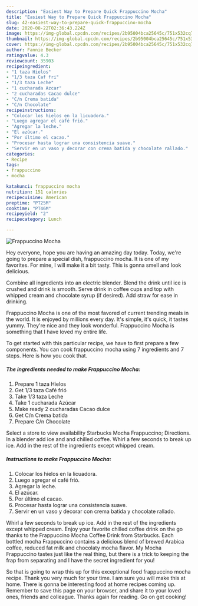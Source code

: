 ```yaml
---
description: "Easiest Way to Prepare Quick Frappuccino Mocha"
title: "Easiest Way to Prepare Quick Frappuccino Mocha"
slug: 42-easiest-way-to-prepare-quick-frappuccino-mocha
date: 2020-08-22T02:36:43.224Z
image: https://img-global.cpcdn.com/recipes/2b95004bca25645c/751x532cq70/frappuccino-mocha-foto-principal.jpg
thumbnail: https://img-global.cpcdn.com/recipes/2b95004bca25645c/751x532cq70/frappuccino-mocha-foto-principal.jpg
cover: https://img-global.cpcdn.com/recipes/2b95004bca25645c/751x532cq70/frappuccino-mocha-foto-principal.jpg
author: Fannie Becker
ratingvalue: 4.3
reviewcount: 35903
recipeingredient:
- "1 taza Hielos"
- "1/3 taza Caf fri"
- "1/3 taza Leche"
- "1 cucharada Azcar"
- "2 cucharadas Cacao dulce"
- "C/n Crema batida"
- "C/n Chocolate"
recipeinstructions:
- "Colocar los hielos en la licuadora."
- "Luego agregar el café frió."
- "Agregar la leche."
- "El azúcar."
- "Por último el cacao."
- "Procesar hasta lograr una consistencia suave."
- "Servir en un vaso y decorar con crema batida y chocolate rallado."
categories:
- Recipe
tags:
- frappuccino
- mocha

katakunci: frappuccino mocha 
nutrition: 151 calories
recipecuisine: American
preptime: "PT25M"
cooktime: "PT46M"
recipeyield: "2"
recipecategory: Lunch

---
```



![Frappuccino Mocha](https://img-global.cpcdn.com/recipes/2b95004bca25645c/751x532cq70/frappuccino-mocha-foto-principal.jpg)

Hey everyone, hope you are having an amazing day today. Today, we're going to prepare a special dish, frappuccino mocha. It is one of my favorites. For mine, I will make it a bit tasty. This is gonna smell and look delicious.

Combine all ingredients into an electric blender. Blend the drink until ice is crushed and drink is smooth. Serve drink in coffee cups and top with whipped cream and chocolate syrup (if desired). Add straw for ease in drinking.

Frappuccino Mocha is one of the most favored of current trending meals in the world. It is enjoyed by millions every day. It's simple, it's quick, it tastes yummy. They're nice and they look wonderful. Frappuccino Mocha is something that I have loved my entire life.


To get started with this particular recipe, we have to first prepare a few components. You can cook frappuccino mocha using 7 ingredients and 7 steps. Here is how you cook that.

<!--inarticleads1-->

##### The ingredients needed to make Frappuccino Mocha:

1. Prepare 1 taza Hielos
1. Get 1/3 taza Café frió
1. Take 1/3 taza Leche
1. Take 1 cucharada Azúcar
1. Make ready 2 cucharadas Cacao dulce
1. Get C/n Crema batida
1. Prepare C/n Chocolate


Select a store to view availability Starbucks Mocha Frappuccino; Directions. In a blender add ice and and chilled coffee. Whirl a few seconds to break up ice. Add in the rest of the ingredients except whipped cream. 

<!--inarticleads2-->

##### Instructions to make Frappuccino Mocha:

1. Colocar los hielos en la licuadora.
1. Luego agregar el café frió.
1. Agregar la leche.
1. El azúcar.
1. Por último el cacao.
1. Procesar hasta lograr una consistencia suave.
1. Servir en un vaso y decorar con crema batida y chocolate rallado.


Whirl a few seconds to break up ice. Add in the rest of the ingredients except whipped cream. Enjoy your favorite chilled coffee drink on the go thanks to the Frappuccino Mocha Coffee Drink from Starbucks. Each bottled mocha Frappuccino contains a delicious blend of brewed Arabica coffee, reduced fat milk and chocolaty mocha flavor. My Mocha Frappuccino tastes just like the real thing, but there is a trick to keeping the frap from separating and I have the secret ingredient for you! 

So that is going to wrap this up for this exceptional food frappuccino mocha recipe. Thank you very much for your time. I am sure you will make this at home. There is gonna be interesting food at home recipes coming up. Remember to save this page on your browser, and share it to your loved ones, friends and colleague. Thanks again for reading. Go on get cooking!
